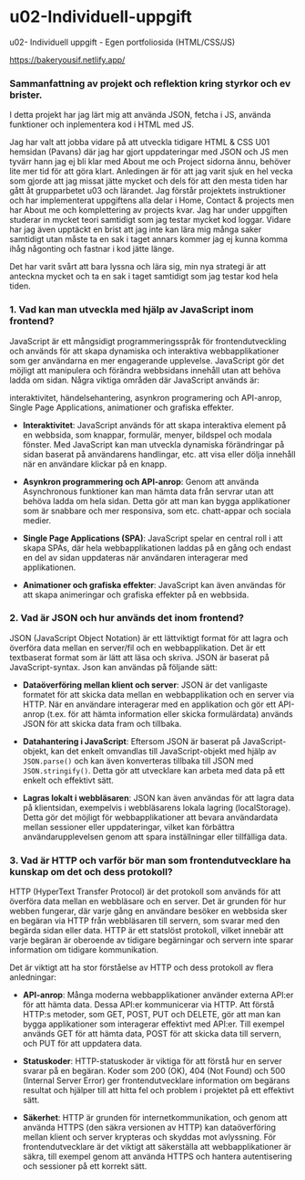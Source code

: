 # u02-Individuell-uppgift
u02- Individuell uppgift - Egen portfoliosida (HTML/CSS/JS)

https://bakeryousif.netlify.app/


### Sammanfattning av projekt och reflektion kring styrkor och ev brister.

I detta projekt har jag lärt mig att använda JSON, fetcha i JS, använda funktioner och inplementera kod i HTML med JS.

Jag har valt att jobba vidare på att utveckla tidigare HTML & CSS U01 hemsidan (Pavans) där jag har gjort uppdateringar med JSON och JS men tyvärr hann jag ej bli klar med About me och Project sidorna ännu, behöver lite mer tid för att göra klart. Anledingen är för att jag varit sjuk en hel vecka som gjorde att jag missat jätte mycket och dels för att den mesta tiden har gått åt grupparbetet u03 och lärandet. Jag förstår projektets instruktioner och har implementerat uppgiftens alla delar i Home, Contact & projects men har About me och komplettering av projects kvar. Jag har under uppgiften studerar in mycket teori samtidigt som jag testar mycket kod loggar. Vidare har jag även upptäckt en brist att jag inte kan lära mig många saker samtidigt utan måste ta en sak i taget annars kommer jag ej kunna komma ihåg någonting och fastnar i kod jätte länge.

Det har varit svårt att bara lyssna och lära sig, min nya strategi är att anteckna mycket och ta en sak i taget samtidigt som jag testar kod hela tiden.

### 1. Vad kan man utveckla med hjälp av JavaScript inom frontend?

JavaScript är ett mångsidigt programmeringsspråk för frontendutveckling och används för att skapa dynamiska och interaktiva webbapplikationer som ger användarna en mer engagerande upplevelse. JavaScript gör det möjligt att manipulera och förändra webbsidans innehåll utan att behöva ladda om sidan. Några viktiga områden där JavaScript används är:

interaktivitet, händelsehantering, asynkron programering och API-anrop, Single Page Applications, animationer och grafiska effekter.

- **Interaktivitet**: JavaScript används för att skapa interaktiva element på en webbsida, som knappar, formulär, menyer, bildspel och modala fönster. Med JavaScript kan man utveckla dynamiska förändringar på sidan baserat på användarens handlingar, etc. att visa eller dölja innehåll när en användare klickar på en knapp.

- **Asynkron programmering och API-anrop**: Genom att använda Asynchronous funktioner kan man hämta data från servrar utan att behöva ladda om hela sidan. Detta gör att man kan bygga applikationer som är snabbare och mer responsiva, som etc. chatt-appar och sociala medier.

- **Single Page Applications (SPA)**: JavaScript spelar en central roll i att skapa SPAs, där hela webbapplikationen laddas på en gång och endast en del av sidan uppdateras när användaren interagerar med applikationen.

- **Animationer och grafiska effekter**: JavaScript kan även användas för att skapa animeringar och grafiska effekter på en webbsida.

### 2. Vad är JSON och hur används det inom frontend?

JSON (JavaScript Object Notation) är ett lättviktigt format för att lagra och överföra data mellan en server/fil och en webbapplikation. Det är ett textbaserat format som är lätt att läsa och skriva. JSON är baserat på JavaScript-syntax. Json kan användas på följande sätt:

- **Dataöverföring mellan klient och server**: JSON är det vanligaste formatet för att skicka data mellan en webbapplikation och en server via HTTP. När en användare interagerar med en applikation och gör ett API-anrop (t.ex. för att hämta information eller skicka formulärdata) används JSON för att skicka data fram och tillbaka.

- **Datahantering i JavaScript**: Eftersom JSON är baserat på JavaScript-objekt, kan det enkelt omvandlas till JavaScript-objekt med hjälp av `JSON.parse()` och kan även konverteras tillbaka till JSON med `JSON.stringify()`. Detta gör att utvecklare kan arbeta med data på ett enkelt och effektivt sätt.

- **Lagras lokalt i webbläsaren**: JSON kan även användas för att lagra data på klientsidan, exempelvis i webbläsarens lokala lagring (localStorage). Detta gör det möjligt för webbapplikationer att bevara användardata mellan sessioner eller uppdateringar, vilket kan förbättra användarupplevelsen genom att spara inställningar eller tillfälliga data.

### 3. Vad är HTTP och varför bör man som frontendutvecklare ha kunskap om det och dess protokoll?

HTTP (HyperText Transfer Protocol) är det protokoll som används för att överföra data mellan en webbläsare och en server. Det är grunden för hur webben fungerar, där varje gång en användare besöker en webbsida sker en begäran via HTTP från webbläsaren till servern, som svarar med den begärda sidan eller data. HTTP är ett statslöst protokoll, vilket innebär att varje begäran är oberoende av tidigare begärningar och servern inte sparar information om tidigare kommunikation.

Det är viktigt att ha stor förståelse av HTTP och dess protokoll av flera anledningar:

- **API-anrop**: Många moderna webbapplikationer använder externa API:er för att hämta data. Dessa API:er kommunicerar via HTTP. Att förstå HTTP:s metoder, som GET, POST, PUT och DELETE, gör att man kan bygga applikationer som interagerar effektivt med API:er. Till exempel används GET för att hämta data, POST för att skicka data till servern, och PUT för att uppdatera data.

- **Statuskoder**: HTTP-statuskoder är viktiga för att förstå hur en server svarar på en begäran. Koder som 200 (OK), 404 (Not Found) och 500 (Internal Server Error) ger frontendutvecklare information om begärans resultat och hjälper till att hitta fel och problem i projektet på ett effektivt sätt.

- **Säkerhet**: HTTP är grunden för internetkommunikation, och genom att använda HTTPS (den säkra versionen av HTTP) kan dataöverföring mellan klient och server krypteras och skyddas mot avlyssning. För frontendutvecklare är det viktigt att säkerställa att webbapplikationer är säkra, till exempel genom att använda HTTPS och hantera autentisering och sessioner på ett korrekt sätt.